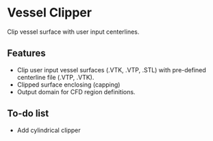 # Vessel Clipper
Clip vessel surface with user input centerlines.

## Features
- Clip user input vessel surfaces (.VTK, .VTP, .STL) with pre-defined centerline file (.VTP, .VTK).
- Clipped surface enclosing (capping)
- Output domain for CFD region definitions.

## To-do list
- Add cylindrical clipper